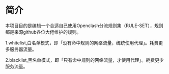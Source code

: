 # 简介

本项目目的是编辑一个合适自己使用Openclash分流规则集（RULE-SET），规则都是来源github各位大佬维护的规则。

1.whitelist,白名单模式，即「没有命中规则的网络流量，统统使用代理」。耗费更多服务器流量。

2.blacklist,黑名单模式，即「只有命中规则的网络流量，才使用代理」。耗费更少服务流量。
